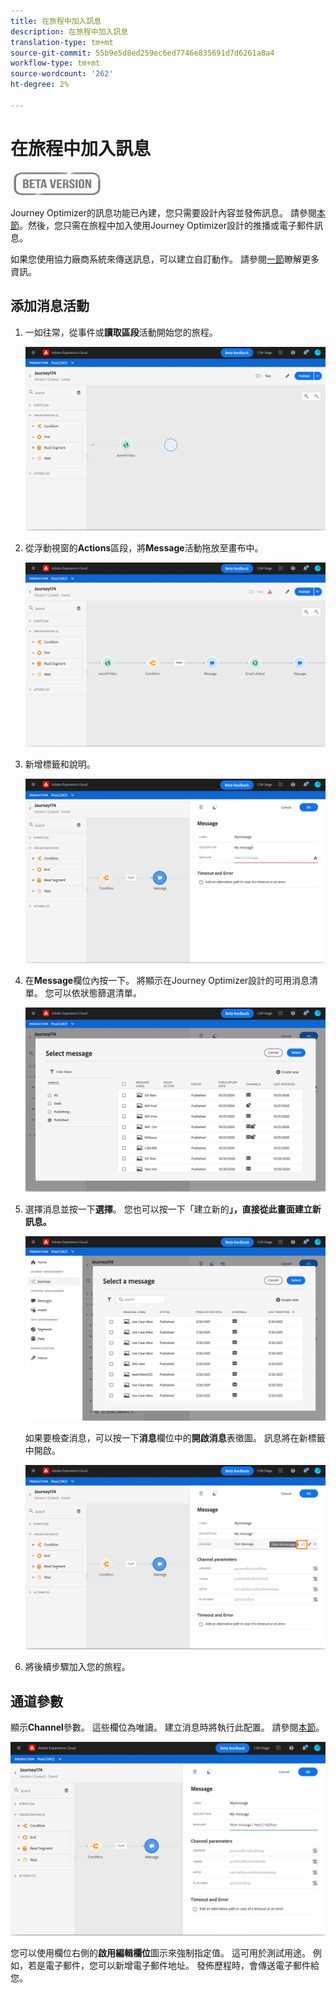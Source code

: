 ```yaml
---
title: 在旅程中加入訊息
description: 在旅程中加入訊息
translation-type: tm+mt
source-git-commit: 55b9e5d8ed259ec6ed7746e835691d7d6261a8a4
workflow-type: tm+mt
source-wordcount: '262'
ht-degree: 2%

---
```


# 在旅程中加入訊息

![](../assets/do-not-localize/badge.png)

Journey Optimizer的訊息功能已內建，您只需要設計內容並發佈訊息。 請參閱[本節](../get-started-content.md)。然後，您只需在旅程中加入使用Journey Optimizer設計的推播或電子郵件訊息。

如果您使用協力廠商系統來傳送訊息，可以建立自訂動作。 請參閱[一節](../action/action.md)瞭解更多資訊。

## 添加消息活動

1. 一如往常，從事件或&#x200B;**讀取區段**&#x200B;活動開始您的旅程。

   ![](../assets/jo-message0.png)

1. 從浮動視窗的&#x200B;**Actions**&#x200B;區段，將&#x200B;**Message**&#x200B;活動拖放至畫布中。

   ![](../assets/jo-message1.png)

1. 新增標籤和說明。

   ![](../assets/jo-message2.png)

1. 在&#x200B;**Message**&#x200B;欄位內按一下。 將顯示在Journey Optimizer設計的可用消息清單。 您可以依狀態篩選清單。

   ![](../assets/jo-message3.png)

1. 選擇消息並按一下&#x200B;**選擇**。 您也可以按一下「建立新的&#x200B;**」，直接從此畫面建立新訊息。**

   ![](../assets/jo-message4-ter.png)

   如果要檢查消息，可以按一下&#x200B;**消息**&#x200B;欄位中的&#x200B;**開啟消息**&#x200B;表徵圖。 訊息將在新標籤中開啟。

   ![](../assets/jo-message4-bis.png)

1. 將後續步驟加入您的旅程。

## 通道參數

顯示&#x200B;**Channel**&#x200B;參數。 這些欄位為唯讀。 建立消息時將執行此配置。 請參閱[本節](../get-started-content.md)。

![](../assets/jo-message4.png)

您可以使用欄位右側的&#x200B;**啟用編輯欄位**&#x200B;圖示來強制指定值。 這可用於測試用途。 例如，若是電子郵件，您可以新增電子郵件地址。 發佈歷程時，會傳送電子郵件給您。
